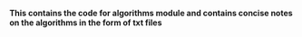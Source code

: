 **This contains the code for algorithms module and contains concise notes on the algorithms in the form of txt files**